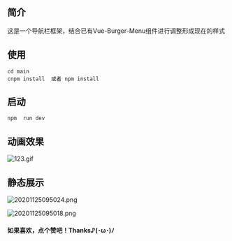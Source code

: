 ## 简介
这是一个导航栏框架，结合已有Vue-Burger-Menu组件进行调整形成现在的样式

## 使用
```
cd main
cnpm install  或者 npm install 

```

## 启动
```
npm  run dev

```

## 动画效果
![123.gif](https://i.loli.net/2020/11/25/oN8mjVhalzAFTZ3.gif)

## 静态展示
![20201125095024.png](https://i.loli.net/2020/11/25/PnJURw9EbZ2Gj8y.png)

![20201125095018.png](https://i.loli.net/2020/11/25/JiLOQMTaoh1Adq2.png)

#### 如果喜欢，点个赞吧！Thanks♪(･ω･)ﾉ
